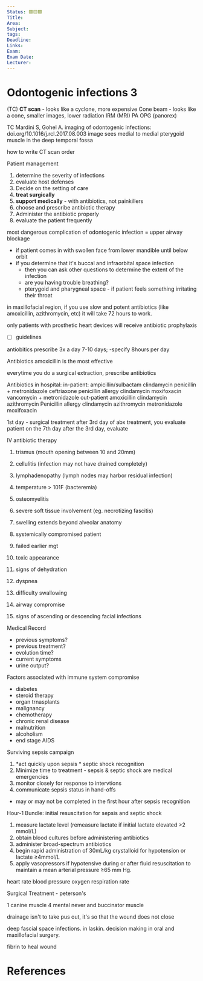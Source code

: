 ```yaml
---
Status: 🟥🟨🟩
Title: 
Area: 
Subject: 
tags: 
Deadline: 
Links: 
Exam: 
Exam Date: 
Lecturer:
---
```

# Odontogenic infections 3

(TC) **CT scan** - looks like a cyclone, more expensive
Cone beam - looks like a cone, smaller images, lower radiation
IRM (MRI)
PA
OPG (panorex)

TC
Mardini S, Gohel A. imaging of odontogenic infections: doi.org/10.1016/j.rcl.2017.08.003
image sees medial to medial pterygoid muscle in the deep temporal fossa

how to write CT scan order

Patient management
1. determine the severity of infections 
2. evaluate host defenses
3. Decide on the setting of care
4. **treat surgically** 
5. **support medically** - with antibiotics, not painkillers
6. choose and prescribe antibiotic therapy 
7. Administer the antibiotic properly 
8. evaluate the patient frequently 

most dangerous complication of odontogenic infection = upper airway blockage 
- if patient comes in with swollen face from lower mandible until below orbit 
- if you determine that it's buccal and infraorbital space infection 
	- then you can ask other questions to determine the extent of the infection 
	- are you having trouble breathing?
	- pterygoid and pharygneal space - if patient feels something irritating their throat 

in maxillofacial region, if you use slow and potent antibiotics (like amoxicillin, azithromycin, etc) it will take 72 hours to work.  

only patients with prosthetic heart devices will receive antibiotic prophylaxis 
- [ ] guidelines 

antiobitics prescribe 3x a day 7-10 days; -specify 8hours per day 

Antibiotics 
amoxicillin is the most effective

everytime you do a surgical extraction, prescribe antibiotics

Antibiotics in hospital:
in-patient:
ampicillin/sulbactam
clindamycin
penicillin + metronidazole
ceftriaxone
penicillin allergy
clindamycin moxifoxacin
vancomycin + metronidazole 
out-patient
amoxicillin 
clindamycin
azithromycin 
Penicillin allergy 
clindamycin 
azithromycin 
metronidazole 
moxifoxacin 

1st day - surgical treatment 
after 3rd day of abx treatment, you evaluate patient 
on the 7th day after the 3rd day, evaluate 

IV antibiotic therapy 
1. trismus (mouth opening between 10 and 20mm)
2. cellulitis (infection may not have drained completely)
3. lymphadenopathy (lymph nodes may harbor residual infection)
4. temperature > 101F (bacteremia)
5. osteomyelitis 
6. severe soft tissue involvement (eg. necrotizing fascitis)
7. swelling extends beyond alveolar anatomy 
8. systemically compromised patient 

1. failed earlier mgt 
2. toxic appearance
3. signs of dehydration
4. dyspnea
5. difficulty swallowing
6. airway compromise 
7. signs of ascending or descending facial infections 

Medical Record
- previous symptoms?
- previous treatment?
- evolution time?
- current symptoms 
- urine output?

Factors associated with immune system compromise  
- diabetes 
- steroid therapy 
- organ trnasplants
- malignancy
- chemotherapy
- chronic renal disease
- malnutrition
- alcoholism
- end stage AIDS

Surviving sepsis campaign
1. *act quickly upon sepsis * septic shock recognition
2. Minimize time to treatment - sepsis & septic shock are medical emergencies 
3. monitor closely for response to intervtions 
4. communicate sepsis status in hand-offs 
- may or may not be completed in the first hour after sepsis recognition 

Hour-1 Bundle: initial resuscitation for sepsis and septic shock
1) measure lactate level (remeasure lactate if initial lactate elevated >2 mmol/L)
2) obtain blood cultures before administering antibiotics 
3) administer broad-spectrum antibiotics 
4) begin rapid administration of 30mL/kg crystalloid for hypotension or lactate ≥4mmol/L 
5) apply vasopressors if hypotensive during or after fluid resuscitation to maintain a mean arterial pressure ≥65 mm Hg. 

heart rate 
blood pressure 
oxygen 
respiration rate 

Surgical Treatment - peterson's 

1 canine muscle
4 mental never and buccinator muscle 

drainage isn't to take pus out, it's so that the wound does not close 

deep fascial space infections. in laskin. decision making in oral and maxillofacial surgery.

fibrin to heal wound 


# References

